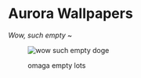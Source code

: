 # Aurora Wallpapers

_Wow, such empty_ \~&#x20;

<figure><img src="https://static.wixstatic.com/media/371dcd_53e35e1bc7d7454b8d5ee54ed0795066~mv2.jpg/v1/fill/w_314,h_315,al_c,lg_1,q_80,enc_auto/371dcd_53e35e1bc7d7454b8d5ee54ed0795066~mv2.jpg" alt="wow such empty doge"><figcaption><p>omaga empty lots</p></figcaption></figure>

